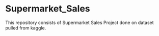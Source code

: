 # Supermarket_Sales
This repository consists of Supermarket Sales Project done on dataset pulled from kaggle.
